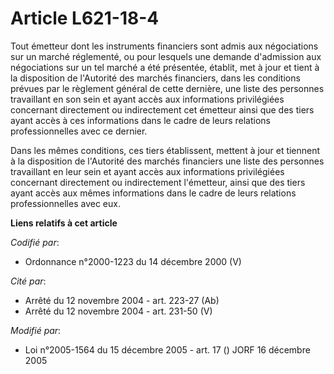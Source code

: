# Article L621-18-4

Tout émetteur dont les instruments financiers sont admis aux négociations sur un marché réglementé, ou pour lesquels une
demande d'admission aux négociations sur un tel marché a été présentée, établit, met à jour et tient à la disposition de
l'Autorité des marchés financiers, dans les conditions prévues par le règlement général de cette dernière, une liste des
personnes travaillant en son sein et ayant accès aux informations privilégiées concernant directement ou indirectement cet
émetteur ainsi que des tiers ayant accès à ces informations dans le cadre de leurs relations professionnelles avec ce
dernier.

Dans les mêmes conditions, ces tiers établissent, mettent à jour et tiennent à la disposition de l'Autorité des marchés
financiers une liste des personnes travaillant en leur sein et ayant accès aux informations privilégiées concernant
directement ou indirectement l'émetteur, ainsi que des tiers ayant accès aux mêmes informations dans le cadre de leurs
relations professionnelles avec eux.

**Liens relatifs à cet article**

_Codifié par_:

  - Ordonnance n°2000-1223 du 14 décembre 2000 (V)

_Cité par_:

  - Arrêté du 12 novembre 2004 - art. 223-27 (Ab)
  - Arrêté du 12 novembre 2004 - art. 231-50 (V)

_Modifié par_:

  - Loi n°2005-1564 du 15 décembre 2005 - art. 17 () JORF 16 décembre 2005
